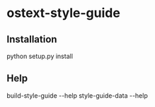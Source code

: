 # ostext-style-guide

## Installation
python setup.py install

## Help
build-style-guide --help
style-guide-data --help